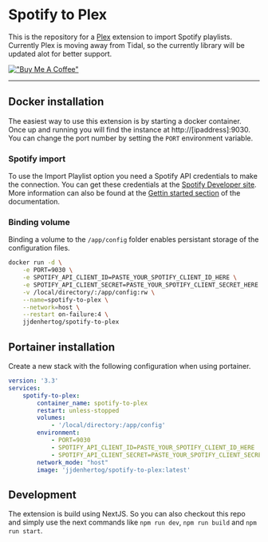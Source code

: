 # Spotify to Plex

This is the repository for a [Plex](https://plex.tv/) extension to import Spotify playlists. Currently Plex is moving away from Tidal, so the currently library will be updated alot for better support.

[!["Buy Me A Coffee"](https://www.buymeacoffee.com/assets/img/custom_images/orange_img.png)]([https://www.buymeacoffee.com/gbraad](https://buymeacoffee.com/jjdenhertog))

------------

## Docker installation

The easiest way to use this extension is by starting a docker container. Once up and running you will find the instance at http://[ipaddress]:9030. You can change the port number by setting the `PORT` environment variable.

### Spotify import

To use the Import Playlist option you need a Spotify API credentials to make the connection. You can get these credentials at the [Spotify Developer site](https://developer.spotify.com/). More information can also be found at the [Gettin started section](https://developer.spotify.com/documentation/web-api) of the documentation.

### Binding volume

Binding a volume to the `/app/config` folder enables persistant storage of the configuration files.

```sh
docker run -d \
    -e PORT=9030 \
    -e SPOTIFY_API_CLIENT_ID=PASTE_YOUR_SPOTIFY_CLIENT_ID_HERE \
    -e SPOTIFY_API_CLIENT_SECRET=PASTE_YOUR_SPOTIFY_CLIENT_SECRET_HERE \
    -v /local/directory/:/app/config:rw \
    --name=spotify-to-plex \
    --network=host \
    --restart on-failure:4 \
    jjdenhertog/spotify-to-plex
```

## Portainer installation

Create a new stack with the following configuration when using portainer.

```yaml
version: '3.3'
services:
    spotify-to-plex:
        container_name: spotify-to-plex
        restart: unless-stopped
        volumes:
            - '/local/directory:/app/config'
        environment:
            - PORT=9030
            - SPOTIFY_API_CLIENT_ID=PASTE_YOUR_SPOTIFY_CLIENT_ID_HERE
            - SPOTIFY_API_CLIENT_SECRET=PASTE_YOUR_SPOTIFY_CLIENT_SECRET_HERE
        network_mode: "host"
        image: 'jjdenhertog/spotify-to-plex:latest'
```

## Development

The extension is build using NextJS. So you can also checkout this repo and simply use the next commands like `npm run dev`, `npm run build` and `npm run start`.
